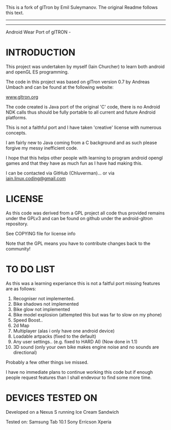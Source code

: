 This is a fork of glTron by Emil Suleymanov. The original Readme follows this text.
______________________________________________________________________________________
______________________________________________________________________________________

Android Wear Port of glTRON -

INTRODUCTION
============
This project was undertaken by myself (Iain Churcher) to learn both android and openGL ES programming.

The code in this project was based on glTron version 0.7 by Andreas Umbach and can be found at the following website:

www.gltron.org

The code created is Java port of the original 'C' code, there is no Android NDK calls thus should be fully portable to all current and future Android platforms.

This is not a faithful port and I have taken 'creative' license with numerous concepts.

I am fairly new to Java coming from a C background and as such please forgive my messy inefficient code.

I hope that this helps other people with learning to program android opengl games and that they have as much fun as I have had making this.

I can be contacted via GitHub (Chluverman)... or via iain.linux.coding@gmail.com

LICENSE
=======

As this code was derived from a GPL project all code thus provided remains under the GPLv3 and can be found on github under the android-gltron repository.

See COPYING file for license info

Note that the GPL means you have to contribute changes back to the community!

TO DO LIST
==========

As this was a learning experiance this is not a faitful port missing features are as follows:

1) Recogniser not implemented.
2) Bike shadows not implemented
3) Bike glow not implemented
4) Bike model explosion (attempted this but was far to slow on my phone)
5) Speed Boost..
6) 2d Map
7) Multiplayer (alas i only have one android device)
8) Loadable artpacks (fixed to the default)
9) Any user settings.. (e.g. fixed to HARD AI) (Now done in 1.1)
10) 3D sound (only your own bike makes engine noise and no sounds are directional)

Probably a few other things ive missed.

I have no immediate plans to continue working this code but if enough people request features than I shall endevour to find some more time.

DEVICES TESTED ON
=================

Developed on a Nexus S running Ice Cream Sandwich

Tested on:
Samsung Tab 10.1
Sony Erricson Xperia
